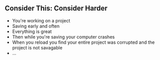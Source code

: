 ##  Consider This: Consider Harder

- You're working on a project <!-- .element: class="fragment" data-fragment-index="1" -->
- Saving early and often <!-- .element: class="fragment" data-fragment-index="2" -->
- Everything is great <!-- .element: class="fragment" data-fragment-index="3" -->
- Then while you're saving your computer crashes <!-- .element: class="fragment" data-fragment-index="4" -->
- When you reload you find your entire project was corrupted and the project is not savagable <!-- .element: class="fragment" data-fragment-index="5" -->
- ... <!-- .element: class="fragment" data-fragment-index="6" -->
